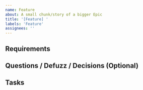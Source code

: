```yaml
---
name: Feature
about: A small chunk/story of a bigger Epic
title: '[Feature] '
labels: 'Feature'
assignees: ''
---
```


## Requirements
<!--What would you like to see as a feature for this resource?-->

## Questions / Defuzz / Decisions (Optional)
<!--List any questions/unknowns associated with this deliverable, key points from a defuzz if it was required and any decisions that have been made as a result of discussions-->

## Tasks
<!--List down tasks to be performed to make this deliverable -->
